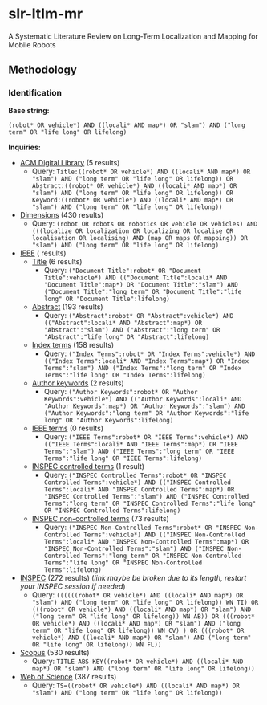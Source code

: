 # slr-ltlm-mr
A Systematic Literature Review on Long-Term Localization and Mapping for Mobile Robots

## Methodology

### Identification

**Base string:**

`(robot* OR vehicle*) AND ((locali* AND map*) OR "slam") AND ("long term" OR "life long" OR lifelong)`

**Inquiries:**

- [ACM Digital Library](https://dl.acm.org/action/doSearch?fillQuickSearch=false&target=advanced&expand=dl&AllField=Title%3A%28%28robot*+OR+vehicle*%29+AND+%28%28locali*+AND+map*%29+OR+%22slam%22%29+AND+%28%22long+term%22+OR+%22life+long%22+OR+lifelong%29%29+OR+Abstract%3A%28%28robot*+OR+vehicle*%29+AND+%28%28locali*+AND+map*%29+OR+%22slam%22%29+AND+%28%22long+term%22+OR+%22life+long%22+OR+lifelong%29%29+OR+Keyword%3A%28%28robot*+OR+vehicle*%29+AND+%28%28locali*+AND+map*%29+OR+%22slam%22%29+AND+%28%22long+term%22+OR+%22life+long%22+OR+lifelong%29%29) (5 results)
  - Query: `Title:((robot* OR vehicle*) AND ((locali* AND map*) OR "slam") AND ("long term" OR "life long" OR lifelong)) OR Abstract:((robot* OR vehicle*) AND ((locali* AND map*) OR "slam") AND ("long term" OR "life long" OR lifelong)) OR Keyword:((robot* OR vehicle*) AND ((locali* AND map*) OR "slam") AND ("long term" OR "life long" OR lifelong))`
- [Dimensions](https://app.dimensions.ai/discover/publication?search_mode=content&search_text=(robot%20OR%20robots%20OR%20robotics%20OR%20vehicle%20OR%20vehicles)%20AND%20(((localize%20OR%20localization%20OR%20localizing%20OR%20localise%20OR%20localisation%20OR%20localising)%20AND%20(map%20OR%20maps%20OR%20mapping))%20OR%20%22slam%22)%20AND%20(%22long%20term%22%20OR%20%22life%20long%22%20OR%20lifelong)&search_type=kws&search_field=text_search)
  (430 results)
  - Query: `(robot OR robots OR robotics OR vehicle OR vehicles) AND (((localize OR localization OR localizing OR localise OR localisation OR localising) AND (map OR maps OR mapping)) OR "slam") AND ("long term" OR "life long" OR lifelong)`
- [IEEE](https://ieeexplore.ieee.org/search/advanced) ( results)
  - [Title](https://ieeexplore.ieee.org/search/searchresult.jsp?action=search&matchBoolean=true&newsearch=true&queryText=((%22Document%20Title%22:robot*%20OR%20%22Document%20Title%22:vehicle*)%20AND%20((%22Document%20Title%22:locali*%20AND%20%22Document%20Title%22:map*)%20OR%20%22Document%20Title%22:%22slam%22)%20AND%20(%22Document%20Title%22:%22long%20term%22%20OR%20%22Document%20Title%22:%22life%20long%22%20OR%20%22Document%20Title%22:lifelong))) (6 results)
    - Query: `("Document Title":robot* OR "Document Title":vehicle*) AND (("Document Title":locali* AND "Document Title":map*) OR "Document Title":"slam") AND ("Document Title":"long term" OR "Document Title":"life long" OR "Document Title":lifelong)`
  - [Abstract](https://ieeexplore.ieee.org/search/searchresult.jsp?action=search&matchBoolean=true&newsearch=true&queryText=((%22Abstract%22:robot*%20OR%20%22Abstract%22:vehicle*)%20AND%20((%22Abstract%22:locali*%20AND%20%22Abstract%22:map*)%20OR%20%22Abstract%22:%22slam%22)%20AND%20(%22Abstract%22:%22long%20term%22%20OR%20%22Abstract%22:%22life%20long%22%20OR%20%22Abstract%22:lifelong))&highlight=true&returnFacets=ALL&returnType=SEARCH&matchPubs=true&rowsPerPage=100&pageNumber=1) (193 results)
    - Query: `("Abstract":robot* OR "Abstract":vehicle*) AND (("Abstract":locali* AND "Abstract":map*) OR "Abstract":"slam") AND ("Abstract":"long term" OR "Abstract":"life long" OR "Abstract":lifelong)`
  - [Index terms](https://ieeexplore.ieee.org/search/searchresult.jsp?action=search&matchBoolean=true&newsearch=true&queryText=((%22Index%20Terms%22:robot*%20OR%20%22Index%20Terms%22:vehicle*)%20AND%20((%22Index%20Terms%22:locali*%20AND%20%22Index%20Terms%22:map*)%20OR%20%22Index%20Terms%22:%22slam%22)%20AND%20(%22Index%20Terms%22:%22long%20term%22%20OR%20%22Index%20Terms%22:%22life%20long%22%20OR%20%22Index%20Terms%22:lifelong))&highlight=true&returnFacets=ALL&returnType=SEARCH&matchPubs=true&rowsPerPage=100&pageNumber=1) (158 results)
    - Query: `("Index Terms":robot* OR "Index Terms":vehicle*) AND (("Index Terms":locali* AND "Index Terms":map*) OR "Index Terms":"slam") AND ("Index Terms":"long term" OR "Index Terms":"life long" OR "Index Terms":lifelong)`
  - [Author keywords](https://ieeexplore.ieee.org/search/searchresult.jsp?action=search&matchBoolean=true&newsearch=true&queryText=((%22Author%20Keywords%22:robot*%20OR%20%22Author%20Keywords%22:vehicle*)%20AND%20((%22Author%20Keywords%22:locali*%20AND%20%22Author%20Keywords%22:map*)%20OR%20%22Author%20Keywords%22:%22slam%22)%20AND%20(%22Author%20Keywords%22:%22long%20term%22%20OR%20%22Author%20Keywords%22:%22life%20long%22%20OR%20%22Author%20Keywords%22:lifelong))) (2 results)
    - Query: `("Author Keywords":robot* OR "Author Keywords":vehicle*) AND (("Author Keywords":locali* AND "Author Keywords":map*) OR "Author Keywords":"slam") AND ("Author Keywords":"long term" OR "Author Keywords":"life long" OR "Author Keywords":lifelong)`
  - [IEEE terms](https://ieeexplore.ieee.org/search/searchresult.jsp?action=search&matchBoolean=true&newsearch=true&queryText=((%22IEEE%20Terms%22:robot*%20OR%20%22IEEE%20Terms%22:vehicle*)%20AND%20((%22IEEE%20Terms%22:locali*%20AND%20%22IEEE%20Terms%22:map*)%20OR%20%22IEEE%20Terms%22:%22slam%22)%20AND%20(%22IEEE%20Terms%22:%22long%20term%22%20OR%20%22IEEE%20Terms%22:%22life%20long%22%20OR%20%22IEEE%20Terms%22:lifelong))) (0 results)
    - Query: `("IEEE Terms":robot* OR "IEEE Terms":vehicle*) AND (("IEEE Terms":locali* AND "IEEE Terms":map*) OR "IEEE Terms":"slam") AND ("IEEE Terms":"long term" OR "IEEE Terms":"life long" OR "IEEE Terms":lifelong)`
  - [INSPEC controlled terms](https://ieeexplore.ieee.org/search/searchresult.jsp?action=search&matchBoolean=true&newsearch=true&queryText=((%22INSPEC%20Controlled%20Terms%22:robot*%20OR%20%22INSPEC%20Controlled%20Terms%22:vehicle*)%20AND%20((%22INSPEC%20Controlled%20Terms%22:locali*%20AND%20%22INSPEC%20Controlled%20Terms%22:map*)%20OR%20%22INSPEC%20Controlled%20Terms%22:%22slam%22)%20AND%20(%22INSPEC%20Controlled%20Terms%22:%22long%20term%22%20OR%20%22INSPEC%20Controlled%20Terms%22:%22life%20long%22%20OR%20%22INSPEC%20Controlled%20Terms%22:lifelong))) (1 result)
    - Query: `("INSPEC Controlled Terms":robot* OR "INSPEC Controlled Terms":vehicle*) AND (("INSPEC Controlled Terms":locali* AND "INSPEC Controlled Terms":map*) OR "INSPEC Controlled Terms":"slam") AND ("INSPEC Controlled Terms":"long term" OR "INSPEC Controlled Terms":"life long" OR "INSPEC Controlled Terms":lifelong)`
  - [INSPEC non-controlled terms](https://ieeexplore.ieee.org/search/searchresult.jsp?action=search&matchBoolean=true&newsearch=true&queryText=((%22INSPEC%20Non-Controlled%20Terms%22:robot*%20OR%20%22INSPEC%20Non-Controlled%20Terms%22:vehicle*)%20AND%20((%22INSPEC%20Non-Controlled%20Terms%22:locali*%20AND%20%22INSPEC%20Non-Controlled%20Terms%22:map*)%20OR%20%22INSPEC%20Non-Controlled%20Terms%22:%22slam%22)%20AND%20(%22INSPEC%20Non-Controlled%20Terms%22:%22long%20term%22%20OR%20%22INSPEC%20Non-Controlled%20Terms%22:%22life%20long%22%20OR%20%22INSPEC%20Non-Controlled%20Terms%22:lifelong))&highlight=true&returnFacets=ALL&returnType=SEARCH&matchPubs=true&rowsPerPage=75&pageNumber=1) (73 results)
    - Query: `("INSPEC Non-Controlled Terms":robot* OR "INSPEC Non-Controlled Terms":vehicle*) AND (("INSPEC Non-Controlled Terms":locali* AND "INSPEC Non-Controlled Terms":map*) OR "INSPEC Non-Controlled Terms":"slam") AND ("INSPEC Non-Controlled Terms":"long term" OR "INSPEC Non-Controlled Terms":"life long" OR "INSPEC Non-Controlled Terms":lifelong)`
- [INSPEC](https://www.engineeringvillage.com/search/submitlink.url?sd=H4sIAAAAAAAAAN1VS28jRRBu57Gx814WkDggWTllI%2BHBXokFIQ7ZJAvWDjZ5ENjk1O5p273bMz3b3eMHixD8Hzhw508sHLhxRQghceRIVc%2F0xHH2gMRtW0o7X1V1dz2%2Bqvn%2BL7JsNPmIqbjBk4FIONciGYyElHTAGyCOVdIwnGo2bDzLuJ42Th3g5iixwk4fcJo8r0dLv4pf%2FlkgZPK%2F7qKG%2F%2FTnj3%2B%2FqP729QLptMmtbr9vuL0gb%2BaGnwhjlZ6ecKZ0BFdfkM0%2Bt2zYoSMxoKC6IHeGYjCU8GdBf5TQnuTRBbktEiaziHczm2b2EZ%2BaC7IuzL7k2nbHCddtsp7Q0SG19EBliW2Tago%2Bn4qvOBhq3odgchfA0EBYVHayuIfntjPAeLAH3sfUPA3JKmWMGxNRyy3ZDp%2FQEQ0yK2QAZvzDkNQovrv%2FefvQktdytaTJIDi1mC8w2HAGh8I495%2BRb8hiSNacMIQrjC1Ey1TKqFeAKs2sMpbHHveUklCd5hxuOXxZYmPJncuXebHmDUBS3PF6L5OSQ2oPNKdWqAQjQt1CSLa9LlTM6YoztxgLRenybaZGXH8GyZ0zW4V00YdKx9R6B6Miq4iXQrLlMSQmlXRaHFyPZpLvExPxKEsLsOnAgRYWC2eulwRdg1hXnE2Zy81IGCZSCWW305SXLxUPI3dLmWJZzBN7Lvh4XjZzdjNS40QqGs2ECLmBR4HgPgUQgpCuzP7UlWTMuY9uhSfRY2CjT6lIILKYRwKLMeNbFeuZQaoLvJEOp0YwKo9njLbciRNHceczaYfQqsHNDg7yDg7yDg408DBgUsCZIFYRl0H7%2BPpVyKG8d4ylzHsP7WQyaQ3DRpuTgZ313tZ0X0%2BYktL4oho6Kruh6sAV%2B6q5V22vX81xh8b%2BvrVc8gWMjuZNUeum6F7BwxmRKai4kYvSoQbemetPzhQdnGJI8eYcbs3he1c3OOwb7rK08A%2FX4DkDuIxzyaiSLav4fzdFe0vu%2F7cquuoHp%2BVB7AW8JhKeXjUoirYzfKuZrOeK5wPfsDgNsOJnV7HXoJ1wVnVUKYBBeYR89uRHgfCBrIyEETDuvHIyS9LaFJ7XwGavXkWB4RKy4ySTlMCqVCrk5oLv2yY2fAMbvoETa%2Fjku8qjx%2FatRfhgpeMqHPz2RfPL%2B5MUliULmL6F7onb0nzHlWk%2FKBvYWI1iUP7w8%2Fnvf7z9%2FGP8%2BqEXFUsqrdRteFu1030nbH%2FaPrsBFuHrBj9LrXdbres6XBjWGy7DtWseWhLtatVTdq%2FePamP%2BFAwyffu1vc7h%2FXdXQlDVYo9h2KaghyMdoyk8U5hsiNVMqjjwNhxOin6vI4yBxEhuPtqPZNhHrfy4rxKcVmyfJwJ9hRIetaGbf8BbAfnsD0MkSo1DS0yognjyONoDGxrvv%2FBe3NsQ4on8Psvb0fzlQ0KAAA%3D)
  (272 results) (_link maybe be broken due to its length, restart your INSPEC
  session if needed_)
  - Query: `((((((robot* OR vehicle*) AND ((locali* AND map*) OR "slam") AND ("long term" OR "life long" OR lifelong)) WN TI) OR (((robot* OR vehicle*) AND ((locali* AND map*) OR "slam") AND ("long term" OR "life long" OR lifelong)) WN AB)) OR (((robot* OR vehicle*) AND ((locali* AND map*) OR "slam") AND ("long term" OR "life long" OR lifelong)) WN CV) ) OR (((robot* OR vehicle*) AND ((locali* AND map*) OR "slam") AND ("long term" OR "life long" OR lifelong)) WN FL))`
- [Scopus](https://www.scopus.com/results/results.uri?sort=plf-f&src=s&st1=%28robot*+OR+vehicle*%29+AND+%28%28locali*+AND+map*%29+OR+%22slam%22%29+AND+%28%22long+term%22+OR+%22life+long%22+OR+lifelong%29&sid=ab05b8cb41e4e85b9b1f90ec80501dac&sot=b&sdt=b&sl=115&s=TITLE-ABS-KEY%28%28robot*+OR+vehicle*%29+AND+%28%28locali*+AND+map*%29+OR+%22slam%22%29+AND+%28%22long+term%22+OR+%22life+long%22+OR+lifelong%29%29&origin=searchbasic&editSaveSearch=&yearFrom=Before+1960&yearTo=Present)
  (530 results)
  - Query: `TITLE-ABS-KEY((robot* OR vehicle*) AND ((locali* AND map*) OR "slam") AND ("long term" OR "life long" OR lifelong))`
- [Web of Science](https://www.webofscience.com/wos/woscc/summary/08d9d511-f688-4cb4-bee0-195db4f123b4-388d46fe/relevance/1)
  (387 results)
  - Query: `TS=((robot* OR vehicle*) AND ((locali* AND map*) OR "slam") AND ("long term" OR "life long" OR lifelong))`
